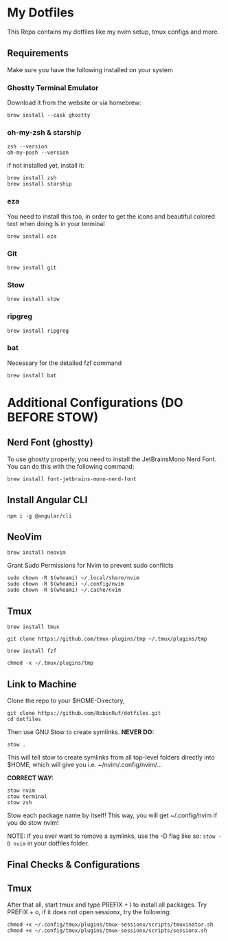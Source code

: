 # My Dotfiles

This Repo contains my dotfiles like my nvim setup, tmux configs and more.

## Requirements
Make sure you have the following installed on your system

### Ghostty Terminal Emulator
Download it from the website or via homebrew:
```
brew install --cask ghostty
```

### oh-my-zsh & starship
```
zsh --version
oh-my-posh --version
```
if not installed yet, install it:
```
brew install zsh
brew install starship
```

### eza
You need to install this too, in order to get the icons and beautiful colored text when doing ls in your terminal
```
brew install eza
```

### Git
```
brew install git
```

### Stow
```
brew install stow
```

### ripgreg

```
brew install ripgreg
```

### bat
Necessary for the detailed fzf command
```
brew install bat
```

# Additional Configurations (DO BEFORE STOW)
## Nerd Font (ghostty)
To use ghostty properly, you need to install the JetBrainsMono Nerd Font. You can do this with the following command: 
```
brew install font-jetbrains-mono-nerd-font
```

## Install Angular CLI

```
npm i -g @angular/cli
```

## NeoVim

```
brew install neovim
```
Grant Sudo Permissions for Nvim to prevent sudo conflicts

```
sudo chown -R $(whoami) ~/.local/share/nvim
sudo chown -R $(whoami) ~/.config/nvim
sudo chown -R $(whoami) ~/.cache/nvim
```
## Tmux

```
brew install tmux
```

```
git clone https://github.com/tmux-plugins/tmp ~/.tmux/plugins/tmp
```

```
brew install fzf
```

```
chmod -x ~/.tmux/plugins/tmp
```

## Link to Machine
Clone the repo to your $HOME-Directory,
```
git clone https://github.com/RobinRuf/dotfiles.git
cd dotfiles
```
Then use GNU Stow to create symlinks.
**NEVER DO:**
```
stow .
```
This will tell stow to create symlinks from all top-level folders directly into $HOME, which will give you i.e. ~/nvim/.config/nvim/...

**CORRECT WAY:**
```
stow nvim
stow terminal
stow zsh
```
Stow each package name by itself! This way, you will get ~/.config/nvim if you do stow nvim!

NOTE: If you ever want to remove a symlinks, use the -D flag like so: `stow -D nvim` in your dotfiles folder.

## Final Checks & Configurations

## Tmux
After that all, start tmux and type PREFIX + I to install all packages.
Try PREFIX + o, if it does not open sessionx, try the following:

```
chmod +x ~/.config/tmux/plugins/tmux-sessionx/scripts/tmuxinator.sh
chmod +x ~/.config/tmux/plugins/tmux-sessionx/scripts/sessionx.sh
```
